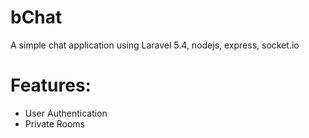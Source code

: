 # bChat

A simple chat application using Laravel 5.4, nodejs, express, socket.io

# Features:
- User Authentication
- Private Rooms

